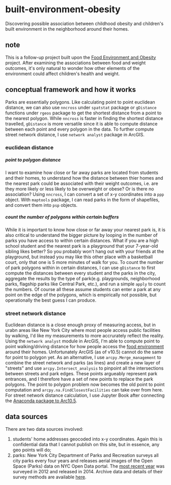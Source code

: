 # built-environment-obesity
Discovering possible association between childhood obesity and children's built environment in the neighborhood around their homes.

## note
This is a follow-up project built upon the [Food Environment and Obesity](https://github.com/eriliawu/food-environment-obesity/blob/master/README.md#note) project. After examining the associations between food and weight outcomes, it's only natural to wonder how other elements of the environment could affect children's health and weight.

## conceptual framework and how it works
Parks are essentially polygons. Like calculating point to point euclidean distance, we can also use `nncross` under `spatstat` package or `gDistance` functions under `rgeos` package to get the shortest distance from a point to the nearest polygon. While `nncross` is faster in finding the shortest distance travelled, `gDistance` is more versatile since it is able to compute distance between each point and every polygon in the data. To further compute street network distance, I use `network analyst` package in ArcGIS.
### euclidean distance
##### point to polygon distance
I want to examine how close or far away parks are located from students and their homes, to understand how the distance between thier homes and the nearest park could be associated with their weight outcomes, i.e. are they more likely or less likely to be overweight or obese? Or is there no association? Using `nncross`, I can convert a set of x-y coordinates into a `ppp` object. With `maptools` package, I can read parks in the form of shapefiles, and convert them into `psp` objects.
##### count the number of polygons within certain buffers
While it is important to know how close or far away your nearest park is, it is also critical to understand the bigger picture by looping in the number of parks you have access to within certain distances. What if you are a high school student and the nearest park is a playground that your 7-year-old sibling likes better? So you probably won't hang out with your friends at the playground, but instead you may like this other place with a basketball court, only that one is 5 more minutes of walk for you. To count the number of park polygons within in certain distances, I can use `gDistance` to first compute the distances between every student and the parks in the city, aggregate the results by the type of park(e.g. playgrounds, neighborhood parks, flagship parks like Central Park, etc.), and run a simple `apply` to count the numbers. Of course all these assume students can enter a park at any point on the edge of the polygons, which is empirically not possible, but operationally the best guess I can produce.
### street network distance
Euclidean distance is a close enough proxy of measuring access, but in urabn areas like New York City where most people access public facilities by walking, I'd like my measurements to more accrurately reflect the reality. Using the `network analyst` module in ArcGIS, I'm able to compute point to point walking/driving distance for how people access the [food environment](https://github.com/eriliawu/food-environment-obesity) around their homes. Unfortunately ArcGIS (as of v10.5) cannot do the same for point to polygon yet. As an alternative, I use `arcpy.Merge_management` to combine the street network and parks (as lines) and create a new layer of "streets" and use `arcpy.Intersect_analysis` to pinpoint all the intersections between streets and park edges. These points argueably represent park entrances, and I therefore have a set of new points to replace the park polygons. The point to polygon problem now becomes the old point to point computation and `arcpy.na.FindClosestFacilities` can take over from here. For street network distance calculation, I use Jupyter Book after connecting the [Anaconda package to Arc10.5](https://gis.stackexchange.com/questions/119503/getting-arcpy-to-work-with-anaconda#119507).

## data sources
There are two data sources involved:
1) students' home addresses geocoded into x-y coordinates. Again this is confidential data that I cannot publish on this site, but in essence, any geo points will do;
2) parks: New York City Department of Parks and Recreation surveys all city parks every four years and releases aerial images of the Open Space (Parks) data on NYC Open Data portal. The [most recent year](https://data.cityofnewyork.us/Recreation/Open-Space-Parks-/g84h-jbjm/data) was surveyed in 2012 and released in 2014. Archive data and details of their survey methods are available [here](https://github.com/CityOfNewYork/nyc-planimetrics/blob/master/Capture_Rules.md).
